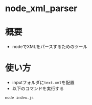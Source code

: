 # node_xml_parser

# 概要
- nodeでXMLをパースするためのツール

# 使い方
- inputフォルダに`text.xml`を配置
- 以下のコマンドを実行する
```
node index.js
```

